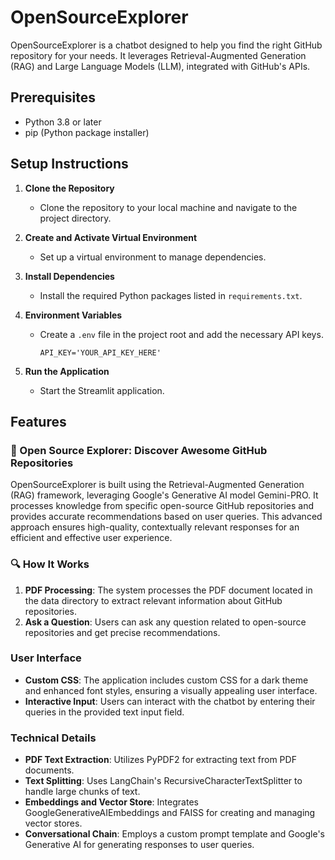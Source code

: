 # OpenSourceExplorer

OpenSourceExplorer is a chatbot designed to help you find the right GitHub repository for your needs. It leverages Retrieval-Augmented Generation (RAG) and Large Language Models (LLM), integrated with GitHub's APIs.

## Prerequisites

- Python 3.8 or later
- pip (Python package installer)

## Setup Instructions

1. **Clone the Repository**
   - Clone the repository to your local machine and navigate to the project directory.

2. **Create and Activate Virtual Environment**
   - Set up a virtual environment to manage dependencies.

3. **Install Dependencies**
   - Install the required Python packages listed in `requirements.txt`.

4. **Environment Variables**
   - Create a `.env` file in the project root and add the necessary API keys.
     ```
     API_KEY='YOUR_API_KEY_HERE'
     ```

5. **Run the Application**
   - Start the Streamlit application.

## Features

### 🚀 Open Source Explorer: Discover Awesome GitHub Repositories

OpenSourceExplorer is built using the Retrieval-Augmented Generation (RAG) framework, leveraging Google's Generative AI model Gemini-PRO. It processes knowledge from specific open-source GitHub repositories and provides accurate recommendations based on user queries. This advanced approach ensures high-quality, contextually relevant responses for an efficient and effective user experience.

### 🔍 How It Works

1. **PDF Processing**: The system processes the PDF document located in the data directory to extract relevant information about GitHub repositories.
2. **Ask a Question**: Users can ask any question related to open-source repositories and get precise recommendations.

### User Interface

- **Custom CSS**: The application includes custom CSS for a dark theme and enhanced font styles, ensuring a visually appealing user interface.
- **Interactive Input**: Users can interact with the chatbot by entering their queries in the provided text input field.

### Technical Details

- **PDF Text Extraction**: Utilizes PyPDF2 for extracting text from PDF documents.
- **Text Splitting**: Uses LangChain's RecursiveCharacterTextSplitter to handle large chunks of text.
- **Embeddings and Vector Store**: Integrates GoogleGenerativeAIEmbeddings and FAISS for creating and managing vector stores.
- **Conversational Chain**: Employs a custom prompt template and Google's Generative AI for generating responses to user queries.



